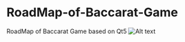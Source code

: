 # RoadMap-of-Baccarat-Game
RoadMap of Baccarat Game based on Qt5
![Alt text](https://github.com/skxatbj/RoadMap-of-Baccarat-Game/blob/master/image/baccarat_road_map.png?raw=true)

